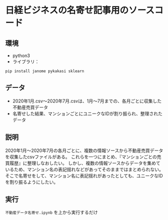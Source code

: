 # 日経ビジネスの名寄せ記事用のソースコード

## 環境
- python3
- ライブラリ：
```
pip install janome pykakasi sklearn
```

## データ
- 2020年1月.csv〜2020年7月.csvは、1月〜7月までの、各月ごとに収集した不動産売買データ
- 名寄せした結果、マンションごとにユニークなIDが割り振られ、整理されたデータ

## 説明
2020年1月〜2020年7月の各月ごとに、複数の情報ソースから不動産売買データを収集したcsvファイルがある。
これらを一つにまとめ、『マンションごとの売買履歴』に整理しなおしたい。
しかし、複数の情報ソースからデータを集めているため、マンション名の表記揺れなどがあってそのままではまとめられない。
そこで名寄せをして、マンション名に表記揺れがあったとしても、ユニークなIDを割り振るようにしたい。

## 実行
`不動産データ名寄せ.ipynb` を上から実行するだけ

